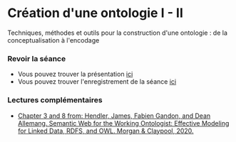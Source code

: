 
# Création d'une ontologie I - II

Techniques, méthodes et outils pour la construction d'une ontologie : de la conceptualisation à l'encodage

### Revoir la séance

- Vous pouvez trouver la présentation [ici](KR5.pdf) 
- Vous pouvez trouver l'enregistrement de la séance [ici](https://mediaserver.unige.ch/play/159503)


### Lectures complémentaires

- [Chapter 3 and 8 from: Hendler, James, Fabien Gandon, and Dean Allemang. Semantic Web for the Working Ontologist: Effective Modeling for Linked Data, RDFS, and OWL. Morgan & Claypool, 2020.](https://drive.switch.ch/index.php/s/1GwjZQiEViM2tNM)






